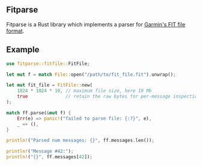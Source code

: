 ## Fitparse
Fitparse is a Rust library which implements a parser for [Garmin's FIT file format](https://www.thisisant.com/developer/ant/ant-fs-and-fit1/).

## Example

```rust
use fitparse::fitfile::FitFile;

let mut f = match File::open("/path/to/fit_file.fit").unwrap(); 

let mut fit_file = FitFile::new(
    1024 * 1024 * 10, // maximum file size, here 10 Mb
    true              // retain the raw bytes for per-message inspection
);

match ff.parse(&mut f) {
    Err(e) => panic!("failed to parse file: {:?}", e),
    _ => (),
}

println!("Parsed num messages: {}", ff.messages.len());

println!("Message #42:");
println!("{}", ff.messages[42]);
```
